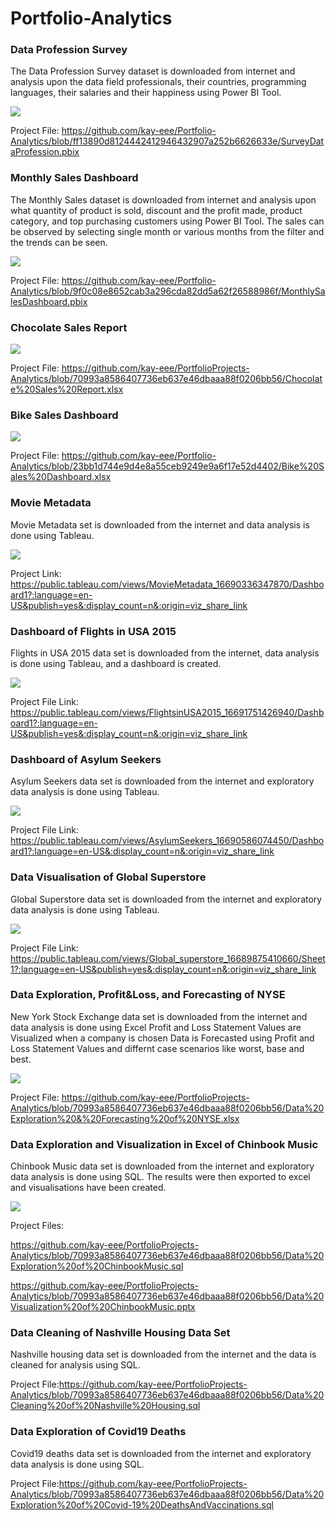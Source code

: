# Portfolio-Analytics


### Data Profession Survey

The Data Profession Survey dataset is downloaded from internet and analysis upon the data field professionals, their countries, programming languages, their salaries and their happiness using Power BI Tool.

![](images/SurveyDataProfession.png)

Project File: https://github.com/kay-eee/Portfolio-Analytics/blob/ff13890d8124442412946432907a252b6626633e/SurveyDataProfession.pbix


### Monthly Sales Dashboard

The Monthly Sales dataset is downloaded from internet and analysis upon what quantity of product is sold, discount and the profit made, product category, and top purchasing customers using Power BI Tool. The sales can be observed by selecting single month or various months from the filter and the trends can be seen.

![](images/MonthlySalesDB.png)

Project File: https://github.com/kay-eee/Portfolio-Analytics/blob/9f0c08e8652cab3a296cda82dd5a62f26588986f/MonthlySalesDashboard.pbix


### Chocolate Sales Report

![](images/Screenshot_chocolate.png)

Project File: https://github.com/kay-eee/PortfolioProjects-Analytics/blob/70993a8586407736eb637e46dbaaa88f0206bb56/Chocolate%20Sales%20Report.xlsx

### Bike Sales Dashboard

![](images/screenshot_bike.png)

Project File: https://github.com/kay-eee/Portfolio-Analytics/blob/23bb1d744e9d4e8a55ceb9249e9a6f17e52d4402/Bike%20Sales%20Dashboard.xlsx



### Movie Metadata

Movie Metadata set is downloaded from the internet and data analysis is done using Tableau.

![](images/moviemetadata_tableau.png)


Project Link: https://public.tableau.com/views/MovieMetadata_16690336347870/Dashboard1?:language=en-US&publish=yes&:display_count=n&:origin=viz_share_link


### Dashboard of Flights in USA 2015

Flights in USA 2015 data set is downloaded from the internet, data analysis is done using Tableau, and a dashboard is created.

![](images/flightsinusa2015_tableau.png)


Project File Link: https://public.tableau.com/views/FlightsinUSA2015_16691751426940/Dashboard1?:language=en-US&publish=yes&:display_count=n&:origin=viz_share_link



### Dashboard of Asylum Seekers

Asylum Seekers data set is downloaded from the internet and exploratory data analysis is done using Tableau.

![](images/asylumseekers_tableau.png)


Project File Link: https://public.tableau.com/views/AsylumSeekers_16690586074450/Dashboard1?:language=en-US&:display_count=n&:origin=viz_share_link

### Data Visualisation of Global Superstore

Global Superstore data set is downloaded from the internet and exploratory data analysis is done using Tableau.


![](images/globalsuperstore_tableau.png)

Project File Link:
https://public.tableau.com/views/Global_superstore_16689875410660/Sheet1?:language=en-US&publish=yes&:display_count=n&:origin=viz_share_link



### Data Exploration, Profit&Loss, and Forecasting of NYSE

New York Stock Exchange data set is downloaded from the internet and data analysis is done using Excel
Profit and Loss Statement Values are Visualized when a company is chosen
Data is Forecasted using Profit and Loss Statement Values and differnt case scenarios like worst, base and best.

![](images/Screenshot2_NYSE.png)


Project File: https://github.com/kay-eee/PortfolioProjects-Analytics/blob/70993a8586407736eb637e46dbaaa88f0206bb56/Data%20Exploration%20&%20Forecasting%20of%20NYSE.xlsx

### Data Exploration and Visualization in Excel of Chinbook Music

Chinbook Music data set is downloaded from the internet and exploratory data analysis is done using SQL. The results were then exported to excel and visualisations have been created.

![](images/screenshot_chinbook.png)

Project Files:

https://github.com/kay-eee/PortfolioProjects-Analytics/blob/70993a8586407736eb637e46dbaaa88f0206bb56/Data%20Exploration%20of%20ChinbookMusic.sql


https://github.com/kay-eee/PortfolioProjects-Analytics/blob/70993a8586407736eb637e46dbaaa88f0206bb56/Data%20Visualization%20of%20ChinbookMusic.pptx


### Data Cleaning of Nashville Housing Data Set

Nashville housing data set is downloaded from the internet and the data is cleaned for analysis using SQL.

Project File:https://github.com/kay-eee/PortfolioProjects-Analytics/blob/70993a8586407736eb637e46dbaaa88f0206bb56/Data%20Cleaning%20of%20Nashville%20Housing.sql


### Data Exploration of Covid19 Deaths

Covid19 deaths data set is downloaded from the internet and exploratory data analysis is done using SQL.

Project File:https://github.com/kay-eee/PortfolioProjects-Analytics/blob/70993a8586407736eb637e46dbaaa88f0206bb56/Data%20Exploration%20of%20Covid-19%20DeathsAndVaccinations.sql
